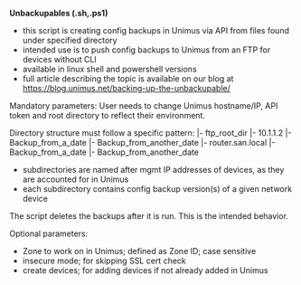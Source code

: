 **Unbackupables (.sh,.ps1)**
- this script is creating config backups in Unimus via API from files found under specified directory
- intended use is to push config backups to Unimus from an FTP for devices without CLI
- available in linux shell and powershell versions
- full article describing the topic is available on our blog at https://blog.unimus.net/backing-up-the-unbackupable/

Mandatory parameters:
User needs to change Unimus hostname/IP, API token and root directory to reflect their environment.

Directory structure must follow a specific pattern:
|- ftp_root_dir
   |- 10.1.1.2
      |- Backup_from_a_date
      |- Backup_from_another_date
   |- router.san.local
      |- Backup_from_a_date
      |- Backup_from_another_date

- subdirectories are named after mgmt IP addresses of devices, as they are accounted for in Unimus
- each subdirectory contains config backup version(s) of a given network device

The script deletes the backups after it is run. This is the intended behavior.

Optional parameters:
- Zone to work on in Unimus; defined as Zone ID; case sensitive
- insecure mode; for skipping SSL cert check
- create devices; for adding devices if not already added in Unimus
